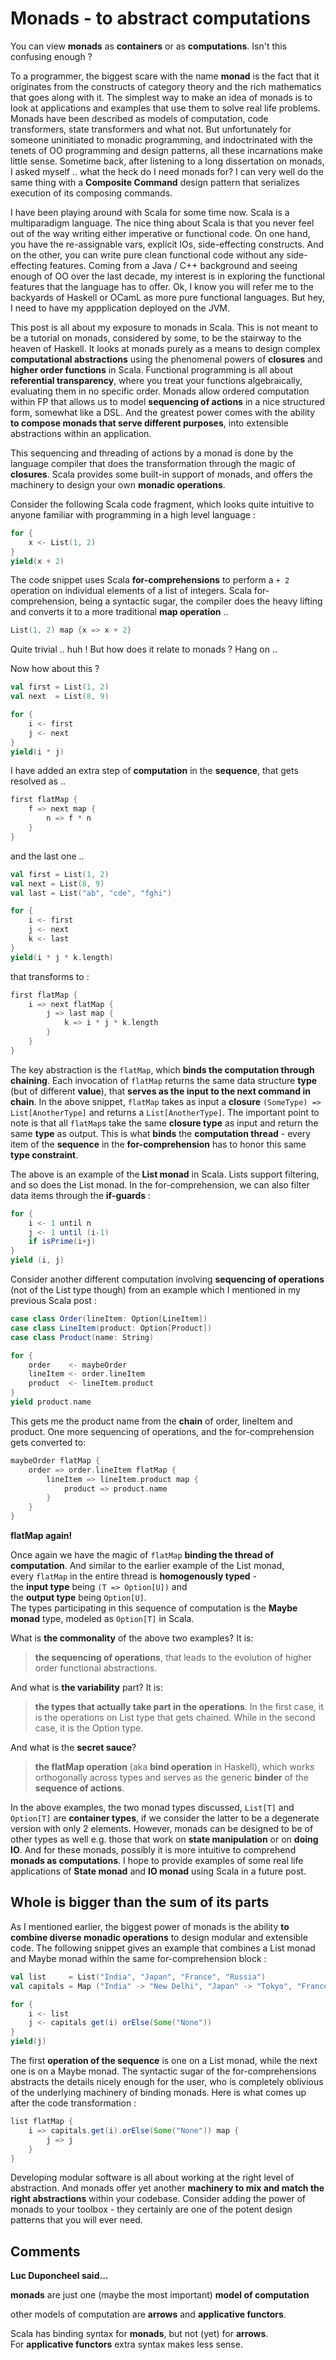 # Monads - to abstract computations #

You can view **monads** as **containers** or as **computations**. Isn't this confusing enough ?

To a programmer, the biggest scare with the name **monad** is the fact that it originates from 
the constructs of category theory and the rich mathematics that goes along with it. 
The simplest way to make an idea of monads is to look at applications and examples that use them 
to solve real life problems. 
Monads have been described as models of computation, code transformers, state transformers and what not. 
But unfortunately for someone uninitiated to monadic programming, and indoctrinated with the tenets of 
OO programming and design patterns, all these incarnations make little sense. 
Sometime back, after listening to a long dissertation on monads, I asked myself .. 
what the heck do I need monads for? I can very well do the same thing with a **Composite Command** design pattern 
that serializes execution of its composing commands.

I have been playing around with Scala for some time now. Scala is a multiparadigm language. 
The nice thing about Scala is that you never feel out of the way writing either imperative or functional code. 
On one hand, you have the re-assignable vars, explicit IOs, side-effecting constructs. 
And on the other, you can write pure clean functional code without any side-effecting features. 
Coming from a Java / C++ background and seeing enough of OO over the last decade, my interest is in 
exploring the functional features that the language has to offer. 
Ok, I know you will refer me to the backyards of Haskell or OCamL as more pure functional languages. 
But hey, I need to have my appplication deployed on the JVM. 

This post is all about my exposure to monads in Scala. 
This is not meant to be a tutorial on monads, considered by some, to be the stairway to the heaven of Haskell. 
It looks at monads purely as a means to design complex **computational abstractions** 
using the phenomenal powers of **closures** and **higher order functions** in Scala. 
Functional programming is all about **referential transparency**, where you treat your functions algebraically, 
evaluating them in no specific order. 
Monads allow ordered computation within FP that allows us to model **sequencing of actions** in a nice 
structured form, somewhat like a DSL. 
And the greatest power comes with the ability **to compose monads that serve different purposes**, 
into extensible abstractions within an application. 

This sequencing and threading of actions by a monad is done by the language compiler that does 
the transformation through the magic of **closures**. 
Scala provides some built-in support of monads, and offers the machinery to design your own **monadic operations**. 

Consider the following Scala code fragment, which looks quite intuitive to anyone familiar 
with programming in a high level language :

```scala
for {
    x <- List(1, 2)
}
yield(x + 2)
```

The code snippet uses Scala **for-comprehensions** to perform a `+ 2` operation 
on individual elements of a list of integers. 
Scala for-comprehension, being a syntactic sugar, the compiler does the heavy lifting and converts 
it to a more traditional **map operation** ..

```scala
List(1, 2) map {x => x + 2}
```

Quite trivial .. huh ! But how does it relate to monads ? Hang on ..

Now how about this ?

```scala
val first = List(1, 2)
val next  = List(8, 9)

for {
    i <- first
    j <- next
}
yield(i * j)
```

I have added an extra step of **computation** in the **sequence**, that gets resolved as ..

```scala
first flatMap {
    f => next map {
        n => f * n
    }
}
```

and the last one ..

```scala
val first = List(1, 2)
val next = List(8, 9)
val last = List("ab", "cde", "fghi")

for {
    i <- first
    j <- next
    k <- last
}
yield(i * j * k.length)
```

that transforms to :

```scala
first flatMap {
    i => next flatMap {
        j => last map {
            k => i * j * k.length
        }
    }
}
```

The key abstraction is the `flatMap`, which **binds the computation through chaining**. 
Each invocation of `flatMap` returns the same data structure **type** (but of different **value**), 
that **serves as the input to the next command in chain**.
In the above snippet, `flatMap` takes as input a **closure** `(SomeType) => List[AnotherType]` and 
returns a `List[AnotherType]`. 
The important point to note is that all `flatMap`s take the same **closure type** as input and 
return the same **type** as output. 
This is what **binds** the **computation thread** - 
every item of the **sequence** in the **for-comprehension** 
has to honor this same **type constraint**.

The above is an example of the **List monad** in Scala. 
Lists support filtering, and so does the List monad. 
In the for-comprehension, we can also filter data items through the **if-guards** :

```scala
for {
    i <- 1 until n
    j <- 1 until (i-1)
    if isPrime(i+j)
}
yield (i, j)
```

Consider another different computation involving **sequencing of operations** (not of the List type though) 
from an example which I mentioned in my previous Scala post :

```scala
case class Order(lineItem: Option[LineItem])
case class LineItem(product: Option[Product])
case class Product(name: String)

for {
    order    <- maybeOrder
    lineItem <- order.lineItem
    product  <- lineItem.product
}
yield product.name
```

This gets me the product name from the **chain** of order, lineItem and product. 
One more sequencing of operations, and the for-comprehension gets converted to:

```scala
maybeOrder flatMap {
    order => order.lineItem flatMap {
        lineItem => lineItem.product map {
            product => product.name
        }
    }
}
```

**flatMap again!**

Once again we have the magic of `flatMap` **binding the thread of computation**. 
And similar to the earlier example of the List monad,   
every `flatMap` in the entire thread is **homogenously typed** -  
the **input type** being `(T => Option[U])` and  
the **output type** being `Option[U]`.  
The types participating in this sequence of computation is the **Maybe monad** type, 
modeled as `Option[T]` in Scala.

What is **the commonality** of the above two examples? It is:
> **the sequencing of operations**, that leads to the evolution of higher order functional abstractions.


And what is **the variability** part? It is:
> **the types that actually take part in the operations**. 
In the first case, it is the operations on List type that gets chained. 
While in the second case, it is the Option type.


And what is the **secret sauce**?
> **the flatMap operation** (aka **bind operation** in Haskell), which 
works orthogonally across types and 
serves as the generic **binder** of the **sequence of actions**.

In the above examples, the two monad types discussed, `List[T]` and `Option[T]` are **container types**, 
if we consider the latter to be a degenerate version with only 2 elements. 
However, monads can be designed to be of other types as well 
e.g. those that work on **state manipulation** or on **doing IO**. 
And for these monads, possibly it is more intuitive to comprehend **monads as computations**. 
I hope to provide examples of some real life applications of **State monad** and **IO monad** 
using Scala in a future post.

## Whole is bigger than the sum of its parts ##

As I mentioned earlier, the biggest power of monads is 
the ability **to combine diverse monadic operations** to design modular and extensible code. 
The following snippet gives an example that combines a List monad and Maybe monad 
within the same for-comprehension block :

```scala
val list     = List("India", "Japan", "France", "Russia")
val capitals = Map ("India" -> "New Delhi", "Japan" -> "Tokyo", "France" -> "Paris")

for {
    i <- list
    j <- capitals get(i) orElse(Some("None"))
}
yield(j)
```

The first **operation of the sequence** is one on a List monad, while the next one is on a Maybe monad. 
The syntactic sugar of the for-comprehensions abstracts the details nicely enough for the user, 
who is completely oblivious of the underlying machinery of binding monads. 
Here is what comes up after the code transformation :

```scala
list flatMap {
    i => capitals.get(i).orElse(Some("None")) map {
        j => j
    }
}
```

Developing modular software is all about working at the right level of abstraction. 
And monads offer yet another **machinery to mix and match the right abstractions** within your codebase. 
Consider adding the power of monads to your toolbox - 
they certainly are one of the potent design patterns that you will ever need.

## Comments ##

**Luc Duponcheel said...**

**monads** are just one (maybe the most important) **model of computation**

other models of computation are **arrows** and **applicative functors**.

Scala has binding syntax for **monads**, but not (yet) for **arrows**.  
For **applicative functors** extra syntax makes less sense.


